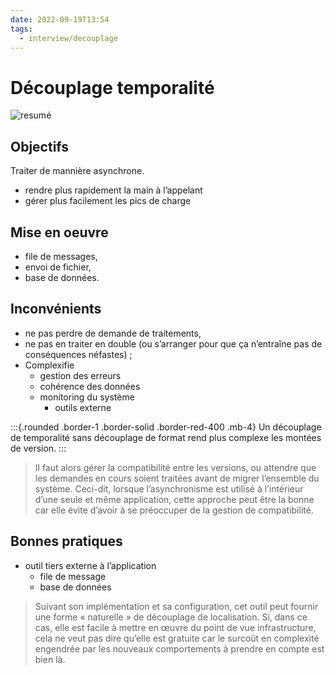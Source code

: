 ```yaml
---
date: 2022-09-19T13:54
tags:
  - interview/decouplage
---
```


# Découplage temporalité


![resumé](./static/decouplage/decouplage-temporalite.png)


## Objectifs

Traiter de mannière asynchrone. 
- rendre plus rapidement la main à l’appelant
- gérer plus facilement les pics de charge

## Mise en oeuvre

- file de messages, 
- envoi de fichier, 
- base de données.

## Inconvénients

- ne pas perdre de demande de traitements, 
- ne pas en traiter en double (ou s’arranger pour que ça n’entraîne pas de conséquences néfastes) ;
- Complexifie 
  - gestion des erreurs 
  - cohérence des données
  - monitoring du système
    - outils externe

:::{.rounded .border-1 .border-solid .border-red-400  .mb-4}
Un découplage de temporalité sans découplage de format rend plus complexe les montées de version.
:::

> Il faut alors gérer la compatibilité entre les versions, ou attendre que les demandes en cours soient traitées avant de migrer l’ensemble du système. Ceci-dit, lorsque l’asynchronisme est utilisé à l’intérieur d’une seule et même application, cette approche peut être la bonne car elle évite d’avoir à se préoccuper de la gestion de compatibilité.

## Bonnes pratiques

- outil tiers externe à l’application 
  - file de message
  - base de données

> Suivant son implémentation et sa configuration, cet outil peut fournir une forme « naturelle » de découplage de localisation. Si, dans ce cas, elle est facile à mettre en œuvre du point de vue infrastructure, cela ne veut pas dire qu’elle est gratuite car le surcoût en complexité engendrée par les nouveaux comportements à prendre en compte est bien là.





